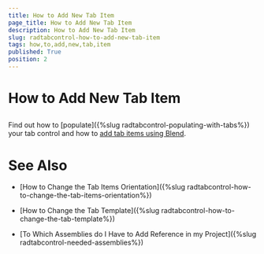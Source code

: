 ```yaml
---
title: How to Add New Tab Item
page_title: How to Add New Tab Item
description: How to Add New Tab Item
slug: radtabcontrol-how-to-add-new-tab-item
tags: how,to,add,new,tab,item
published: True
position: 2
---
```


# How to Add New Tab Item



## 

Find out how to [populate]({%slug radtabcontrol-populating-with-tabs%}) your tab control and how
        to [add tab items using Blend](5CF866DE-453C-48CF-A4EB-2A4F717AD728#AddNewTabItem).
        

# See Also

 * [How to Change the Tab Items Orientation]({%slug radtabcontrol-how-to-change-the-tab-items-orientation%})

 * [How to Change the Tab Template]({%slug radtabcontrol-how-to-change-the-tab-template%})

 * [To Which Assemblies do I Have to Add Reference in my Project]({%slug radtabcontrol-needed-assemblies%})
